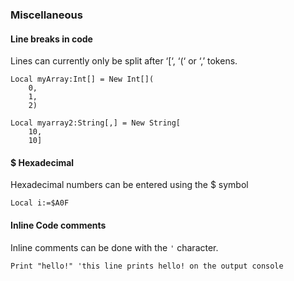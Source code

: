 ### Miscellaneous

#### Line breaks in code

Lines can currently only be split after ‘[‘, ‘(‘ or ‘,’ tokens.

```
Local myArray:Int[] = New Int[](
    0,
    1,
    2)

Local myarray2:String[,] = New String[
    10,
    10]
```    

#### $ Hexadecimal

Hexadecimal numbers can be entered using the $ symbol
```
Local i:=$A0F
```

#### Inline Code comments

Inline comments can be done with the `'` character.
```
Print "hello!" 'this line prints hello! on the output console
```
